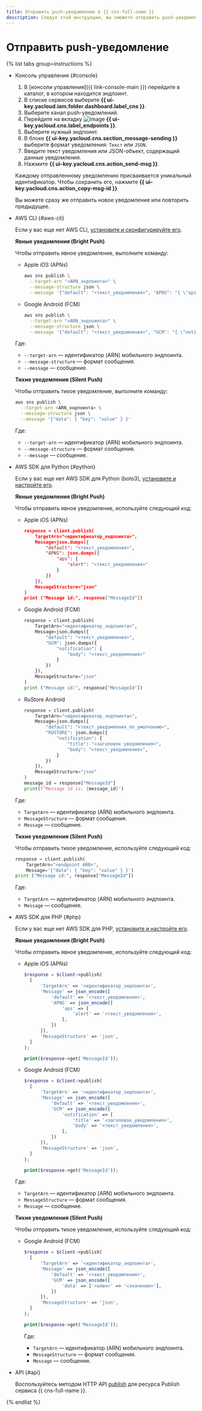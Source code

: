 ```yaml
---
title: Отправить push-уведомление в {{ cns-full-name }}
description: Следуя этой инструкции, вы сможете отправить push-уведомление.
---
```


# Отправить push-уведомление

{% list tabs group=instructions %}

- Консоль управления {#console}

  1. В [консоли управления]({{ link-console-main }}) перейдите в каталог, в котором находится эндпоинт.
  1. В списке сервисов выберите **{{ ui-key.yacloud.iam.folder.dashboard.label_cns }}**.
  1. Выберите канал push-уведомлений.
  1. Перейдите на вкладку ![image](../../../_assets/console-icons/layers-3-diagonal.svg) **{{ ui-key.yacloud.cns.label_endpoints }}**.
  1. Выберите нужный эндпоинт.
  1. В блоке **{{ ui-key.yacloud.cns.section_message-sending }}** выберите формат уведомления: `Текст` или `JSON`.
  1. Введите текст уведомления или JSON-объект, содержащий данные уведомления.
  1. Нажмите **{{ ui-key.yacloud.cns.action_send-msg }}**.

  Каждому отправленному уведомлению присваивается уникальный идентификатор. Чтобы сохранить его, нажмите **{{ ui-key.yacloud.cns.action_copy-msg-id }}**.

  Вы можете сразу же отправить новое уведомление или повторить предыдущее.

- AWS CLI {#aws-cli}

  Если у вас еще нет AWS CLI, [установите и сконфигурируйте его](../../../storage/tools/aws-cli.md).

  **Явные уведомления (Bright Push)**

  Чтобы отправить явное уведомление, выполните команду:

  * Apple iOS (APNs)

      ```bash
      aws sns publish \
        --target-arn "<ARN_эндпоинта>" \
        --message-structure json \
        --message '{"default": "<текст_уведомления>", "APNS": "{ \"aps\": { \"alert\": \"<текст_уведомления>\"} }" }'
      ```

  * Google Android (FCM)

      ```bash
      aws sns publish \
        --target-arn "<ARN_эндпоинта>" \
        --message-structure json \
        --message '{"default": "<текст_уведомления>", "GCM": "{ \"notification\": { \"body\": \"<текст_уведомления>\"} }" }'
      ```

  Где:

  * `--target-arn` — идентификатор (ARN) мобильного эндпоинта.
  * `--message-structure` — формат сообщения.
  * `--message` — сообщение.

  **Тихие уведомления (Silent Push)**

  Чтобы отправить тихое уведомление, выполните команду:

  ```bash
  aws sns publish \
    --target-arn <ARN_эндпоинта> \
    --message-structure json \
    --message '{"data": { "key": "value" } }'
  ```

  Где:

  * `--target-arn` — идентификатор (ARN) мобильного эндпоинта.
  * `--message-structure` — формат сообщения.
  * `--message` — сообщение.

- AWS SDK для Python {#python}

  Если у вас еще нет AWS SDK для Python (boto3), [установите и настройте его](../../tools/sdk-python.md#aws-sdk).

  **Явные уведомления (Bright Push)**

  Чтобы отправить явное уведомление, используйте следующий код:

  * Apple iOS (APNs)

      ```json
      response = client.publish(
          TargetArn="<идентификатор_эндпоинта>",
          Message=json.dumps({
              "default": "<текст_уведомления>",
              "APNS": json.dumps({
                  "aps": {
                      "alert": "<текст_уведомления>"
                  }
              })
          }),
          MessageStructure="json"
      )
      print ("Message id:", response["MessageId"])
      ```

  * Google Android (FCM)

      ```python
      response = client.publish(
          TargetArn="<идентификатор_эндпоинта>",
          Message=json.dumps({
              "default": "<текст_уведомления>",
              "GCM": json.dumps({
                  "notification": {
                      "body": "<текст_уведомления>"
                  }
              })
          }),
          MessageStructure="json"
      )
      print ("Message id:", response["MessageId"])
      ```

  * RuStore Android

      ```python
      response = client.publish(
          TargetArn="<идентификатор_эндпоинта>",
          Message=json.dumps({
              "default": "<текст_уведомления_по_умолчанию>",
              "RUSTORE": json.dumps({
                  "notification": {
                      "title": "<заголовок уведомления>",
                      "body": "<текст_уведомления>",
                  }
              })
          }),
          MessageStructure="json"
      )
      message_id = response["MessageId"]
      print(f"Message id is: {message_id}")
      ```

  Где:

  * `TargetArn` — идентификатор (ARN) мобильного эндпоинта.
  * `MessageStructure` — формат сообщения.
  * `Message` — сообщение.

  **Тихие уведомления (Silent Push)**

  Чтобы отправить тихое уведомление, используйте следующий код:

  ```python
  response = client.publish(
      TargetArn="<endpoint ARN>",
      Message='{"data": { "key": "value" } }')
  print ("Message id:", response["MessageId"])
  ```

  Где:

  * `TargetArn` — идентификатор (ARN) мобильного эндпоинта.
  * `Message` — сообщение.

- AWS SDK для PHP {#php}

  Если у вас еще нет AWS SDK для PHP, [установите и настройте его](../../tools/sdk-php.md#aws-sdk).

  **Явные уведомления (Bright Push)**

  Чтобы отправить явное уведомление, используйте следующий код:

  * Apple iOS (APNs)

      ```php
      $response = $client->publish(
        [
            'TargetArn' => '<идентификатор_эндпоинта>',
            'Message' => json_encode([
                'default' => '<текст_уведомления>',
                'APNS' => json_encode([
                    'aps' => [
                        'alert' => '<текст_уведомления>',
                    ],
                ])
            ]),
            'MessageStructure' => 'json',
        ]
      );

      print($response->get('MessageId'));
      ```

  * Google Android (FCM)

      ```php
      $response = $client->publish(
        [
            'TargetArn' => '<идентификатор_эндпоинта>',
            'Message' => json_encode([
                'default' => '<текст_уведомления>',
                'GCM' => json_encode([
                    'notification' => [
                        'title' => '<заголовок_уведомления>',
                        'body' => '<текст_уведомления>',
                    ],
                ])
            ]),
            'MessageStructure' => 'json',
        ]
      );

      print($response->get('MessageId'));
      ```

  Где:

  * `TargetArn` — идентификатор (ARN) мобильного эндпоинта.
  * `MessageStructure` — формат сообщения.
  * `Message` — сообщение.

  **Тихие уведомления (Silent Push)**

  Чтобы отправить тихое уведомление, используйте следующий код:

  * Google Android (FCM)

      ```php
      $response = $client->publish(
        [
            'TargetArn' => '<идентификатор_эндпоинта>',
            'Message' => json_encode([
                'default' => '<текст_уведомления>',
                'GCM' => json_encode([
                    'data' => ['<ключ>' => '<значение>'],
                ])
            ]),
            'MessageStructure' => 'json',
        ]
      );

      print($response->get('MessageId'));
      ```

      Где:

      * `TargetArn` — идентификатор (ARN) мобильного эндпоинта.
      * `MessageStructure` — формат сообщения.
      * `Message` — сообщение.


- API {#api}

  Воспользуйтесь методом HTTP API [publish](../../api-ref/publish.md) для ресурса Publish сервиса {{ cns-full-name }}.

{% endlist %}
